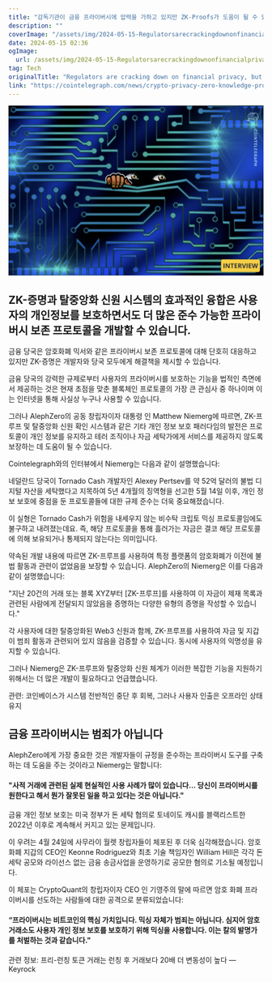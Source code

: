```yaml
---
title: "감독기관이 금융 프라이버시에 압력을 가하고 있지만 ZK-Proofs가 도움이 될 수 있습니다"
description: ""
coverImage: "/assets/img/2024-05-15-RegulatorsarecrackingdownonfinancialprivacybutZK-proofscanhelp_thumbnail.png"
date: 2024-05-15 02:36
ogImage: 
  url: /assets/img/2024-05-15-RegulatorsarecrackingdownonfinancialprivacybutZK-proofscanhelp_thumbnail.png
tag: Tech
originalTitle: "Regulators are cracking down on financial privacy, but ZK-proofs can help"
link: "https://cointelegraph.com/news/crypto-privacy-zero-knowledge-proofs-protocols"
---
```



![Regulators are cracking down on financial privacy, but ZK-proofs can help](/assets/img/2024-05-15-RegulatorsarecrackingdownonfinancialprivacybutZK-proofscanhelp_thumbnail.png)

## ZK-증명과 탈중앙화 신원 시스템의 효과적인 융합은 사용자의 개인정보를 보호하면서도 더 많은 준수 가능한 프라이버시 보존 프로토콜을 개발할 수 있습니다.

금융 당국은 암호화폐 믹서와 같은 프라이버시 보존 프로토콜에 대해 단호히 대응하고 있지만 ZK-증명은 개발자와 당국 모두에게 해결책을 제시할 수 있습니다.

금융 당국의 강력한 규제로부터 사용자의 프라이버시를 보호하는 기능을 법적인 측면에서 제공하는 것은 현재 초점을 맞춘 블록체인 프로토콜의 가장 큰 관심사 중 하나이며 이는 인터넷을 통해 사실상 누구나 사용할 수 있습니다.



그러나 AlephZero의 공동 창립자이자 대통령 인 Matthew Niemerg에 따르면, ZK-프루프 및 탈중앙화 신원 확인 시스템과 같은 기타 개인 정보 보호 패러다임의 발전은 프로토콜이 개인 정보를 유지하고 테러 조직이나 자금 세탁가에게 서비스를 제공하지 않도록 보장하는 데 도움이 될 수 있습니다.

Cointelegraph와의 인터뷰에서 Niemerg는 다음과 같이 설명했습니다:

네덜란드 당국이 Tornado Cash 개발자인 Alexey Pertsev를 약 52억 달러의 불법 디지털 자산을 세탁했다고 지목하여 5년 4개월의 징역형을 선고한 5월 14일 이후, 개인 정보 보호에 중점을 둔 프로토콜들에 대한 규제 준수는 더욱 중요해졌습니다.

이 실형은 Tornado Cash가 위험을 내세우지 않는 비수탁 크립토 믹싱 프로토콜임에도 불구하고 내려졌는데요. 즉, 해당 프로토콜을 통해 흘러가는 자금은 결코 해당 프로토콜에 의해 보유되거나 통제되지 않는다는 의미입니다.



약속된 개발 내용에 따르면 ZK-프루프를 사용하여 특정 플랫폼의 암호화폐가 이전에 불법 활동과 관련이 없었음을 보장할 수 있습니다. AlephZero의 Niemerg은 이를 다음과 같이 설명했습니다: 

"지난 20건의 거래 또는 블록 XYZ부터 [ZK-프루프]를 사용하여 이 자금이 제재 목록과 관련된 사람에게 전달되지 않았음을 증명하는 다양한 유형의 증명을 작성할 수 있습니다."

각 사용자에 대한 탈중앙화된 Web3 신원과 함께, ZK-프루프를 사용하여 자금 및 지갑이 범죄 활동과 관련되어 있지 않음을 검증할 수 있습니다. 동시에 사용자의 익명성을 유지할 수 있습니다. 

그러나 Niemerg은 ZK-프루프와 탈중앙화 신원 체계가 이러한 복잡한 기능을 지원하기 위해서는 더 많은 개발이 필요하다고 언급했습니다.



관련: 코인베이스가 시스템 전반적인 중단 후 회복, 그러나 사용자 인출은 오프라인 상태 유지

## 금융 프라이버시는 범죄가 아닙니다

AlephZero에게 가장 중요한 것은 개발자들이 규정을 준수하는 프라이버시 도구를 구축하는 데 도움을 주는 것이라고 Niemerg는 말합니다:

#### "사적 거래에 관련된 실제 현실적인 사용 사례가 많이 있습니다... 당신이 프라이버시를 원한다고 해서 뭔가 잘못된 일을 하고 있다는 것은 아닙니다."



금융 개인 정보 보호는 미국 정부가 돈 세탁 혐의로 토네이도 캐시를 블랙리스트한 2022년 이후로 계속해서 커지고 있는 문제입니다.

이 우려는 4월 24일에 사무라이 월렛 창립자들이 체포된 후 더욱 심각해졌습니다. 암호화폐 지갑의 CEO인 Keonne Rodriguez와 최초 기술 책임자인 William Hill은 각각 돈 세탁 공모와 라이선스 없는 금융 송금사업을 운영하기로 공모한 혐의로 기소될 예정입니다.

이 체포는 CryptoQuant의 창립자이자 CEO 인 기영주의 말에 따르면 암호 화폐 프라이버시를 선도하는 사람들에 대한 공격으로 분류되었습니다:

#### “프라이버시는 비트코인의 핵심 가치입니다. 믹싱 자체가 범죄는 아닙니다. 심지어 암호 거래소도 사용자 개인 정보 보호를 보호하기 위해 믹싱을 사용합니다. 이는 칼의 발명가를 처벌하는 것과 같습니다."



관련 정보: 프리-런칭 토큰 거래는 런칭 후 거래보다 20배 더 변동성이 높다 — Keyrock